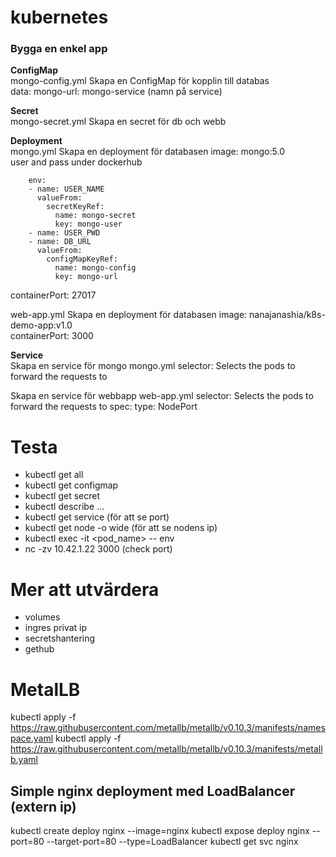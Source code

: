 # kubernetes
### Bygga en enkel app

**ConfigMap**\
mongo-config.yml Skapa en ConfigMap för kopplin till databas\
data: mongo-url: mongo-service (namn på service)

**Secret**\
mongo-secret.yml Skapa en secret för db och webb

**Deployment**\
mongo.yml Skapa en deployment för databasen
image: mongo:5.0\
user and pass under dockerhub

        env:
        - name: USER_NAME
          valueFrom:
            secretKeyRef:
              name: mongo-secret
              key: mongo-user
        - name: USER_PWD
        - name: DB_URL
          valueFrom:
            configMapKeyRef:
              name: mongo-config
              key: mongo-url

containerPort: 27017

web-app.yml Skapa en deployment för databasen
image: nanajanashia/k8s-demo-app:v1.0\
containerPort: 3000

**Service**\
Skapa en service för mongo
mongo.yml
selector: Selects the pods to forward the requests to

Skapa en service för webbapp
web-app.yml
selector: Selects the pods to forward the requests to
spec: type: NodePort


# Testa
* kubectl get all
* kubectl get configmap
* kubectl get secret
* kubectl describe ...
* kubectl get service (för att se port)
* kubectl get node -o wide (för att se nodens ip)
* kubectl exec -it <pod_name> -- env
* nc -zv 10.42.1.22 3000 (check port)

# Mer att utvärdera
* volumes
* ingres privat ip
* secretshantering
* gethub

# MetalLB
kubectl apply -f https://raw.githubusercontent.com/metallb/metallb/v0.10.3/manifests/namespace.yaml
kubectl apply -f https://raw.githubusercontent.com/metallb/metallb/v0.10.3/manifests/metallb.yaml

## Simple nginx deployment med LoadBalancer (extern ip)
kubectl create deploy nginx --image=nginx
kubectl expose deploy nginx --port=80 --target-port=80 --type=LoadBalancer
kubectl get svc nginx

